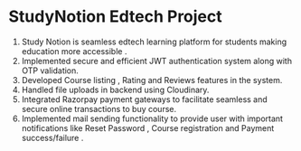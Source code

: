 # StudyNotion Edtech Project

1.  Study Notion is seamless edtech learning platform for students making education more accessible .
2.  Implemented secure and efficient JWT authentication system along with OTP validation.
3.  Developed Course listing , Rating and Reviews features in the system.
4.  Handled file uploads in backend using Cloudinary.
5.  Integrated Razorpay payment gateways to facilitate seamless and secure online transactions to buy course.
6.  Implemented mail sending functionality to provide user with important notifications like Reset Password , Course registration and Payment success/failure .

   
